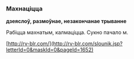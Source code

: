### Махнаціцца
**дзеяслоў, размоўнае, незакончанае трыванне**

Рабіцца махнатым, калмаціцца. Сукно пачало м.

<a rel="author">[http://rv-blr.com/](http://rv-blr.com/slounik.jsp?letterId=0&maskId=0&pageId=1652)</a>
